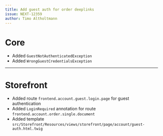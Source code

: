 ```yaml
---
title: Add guest auth for order deeplinks
issue: NEXT-12359
author: Timo Altholtmann 
---
```

# Core
* Added `GuestNotAuthenticatedException`
* Added `WrongGuestCredentialsException`
___
# Storefront
* Added route `frontend.account.guest.login.page` for guest authentication
* Added `LoginRequired` annotation for route `frontend.account.order.single.document`
* Added template `src/Storefront/Resources/views/storefront/page/account/guest-auth.html.twig`
